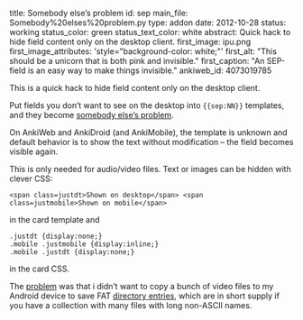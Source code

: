 title: Somebody else’s problem
id: sep
main_file: Somebody%20elses%20problem.py
type: addon
date: 2012-10-28
status: working
status_color: green
status_text_color: white
abstract: Quick hack to hide field content only on the desktop client.
first_image: ipu.png
first_image_attributes: 'style="background-color: white;"'
first_alt: "This should be a unicorn that is both pink and invisible."
first_caption: "An SEP-field is an easy way to make things
invisible."
ankiweb_id: 4073019785

This is a quick hack to hide field content only on the desktop client.

Put fields you don’t want to see on the desktop into `{{sep:NN}}`
templates, and they become
[somebody else’s problem](http://hitchhikers.wikia.com/wiki/Somebody_Else%27s_Problem_field).

On AnkiWeb and AnkiDroid (and AnkiMobile), the template is unknown and
default behavior is to show the text without modification – the field
becomes visible again.

This is only needed for audio/video files. Text or images can be
hidden with clever CSS:

`<span class=justdt>Shown on desktop</span>
<span class=justmobile>Shown on mobile</span>`

in the card template and
<pre><code>.justdt {display:none;}
.mobile .justmobile {display:inline;}
.mobile .justdt {display:none;}</code></pre>
in the card CSS.

The
[problem](https://groups.google.com/forum/?fromgroups=&hl=en#!topic/ankisrs/jK3Jh4EzwKE)
was that i didn’t want to copy a bunch of video files to my Android
device to save FAT
[directory entries](http://en.wikipedia.org/wiki/File_Allocation_Table#VFAT_long_file_names),
which are in short supply if you have a collection with many files
with long non-ASCII names.
